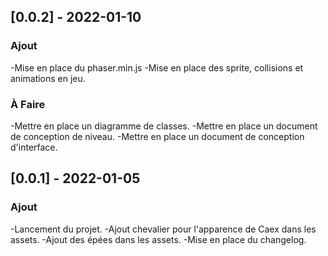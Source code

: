 ## [0.0.2] - 2022-01-10
### Ajout
-Mise en place du phaser.min.js
-Mise en place des sprite, collisions et animations en jeu.
### À Faire
-Mettre en place un diagramme de classes.
-Mettre en place un document de conception de niveau.
-Mettre en place un document de conception d'interface.

## [0.0.1] - 2022-01-05
### Ajout
-Lancement du projet.
-Ajout chevalier pour l'apparence de Caex dans les assets.
-Ajout des épées dans les assets.
-Mise en place du changelog.